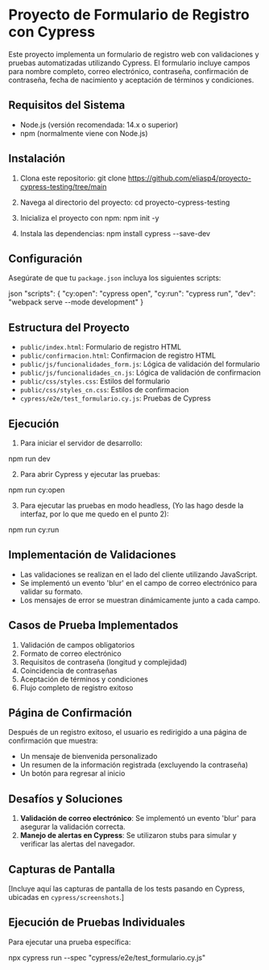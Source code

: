 # Proyecto de Formulario de Registro con Cypress

Este proyecto implementa un formulario de registro web con validaciones y pruebas automatizadas utilizando Cypress. El formulario incluye campos para nombre completo, correo electrónico, contraseña, confirmación de contraseña, fecha de nacimiento y aceptación de términos y condiciones.

## Requisitos del Sistema

- Node.js (versión recomendada: 14.x o superior)
- npm (normalmente viene con Node.js)

## Instalación

1. Clona este repositorio:
git clone https://github.com/eliasp4/proyecto-cypress-testing/tree/main

2. Navega al directorio del proyecto:
cd proyecto-cypress-testing

3. Inicializa el proyecto con npm:
npm init -y

4. Instala las dependencias:
npm install cypress --save-dev

## Configuración

Asegúrate de que tu `package.json` incluya los siguientes scripts:

json
"scripts": {
"cy:open": "cypress open",
"cy:run": "cypress run",
"dev": "webpack serve --mode development"
}

## Estructura del Proyecto

- `public/index.html`: Formulario de registro HTML
- `public/confirmacion.html`: Confirmacion de registro HTML
- `public/js/funcionalidades_form.js`: Lógica de validación del formulario
- `public/js/funcionalidades_cn.js`: Lógica de validación de confirmacion
- `public/css/styles.css`: Estilos del formulario
- `public/css/styles_cn.css`: Estilos de confirmacion
- `cypress/e2e/test_formulario.cy.js`: Pruebas de Cypress

## Ejecución

1. Para iniciar el servidor de desarrollo:

npm run dev

2. Para abrir Cypress y ejecutar las pruebas:

npm run cy:open

3. Para ejecutar las pruebas en modo headless, (Yo las hago desde la interfaz, por lo que me quedo en el punto 2):

npm run cy:run

## Implementación de Validaciones

- Las validaciones se realizan en el lado del cliente utilizando JavaScript.
- Se implementó un evento 'blur' en el campo de correo electrónico para validar su formato.
- Los mensajes de error se muestran dinámicamente junto a cada campo.


## Casos de Prueba Implementados

1. Validación de campos obligatorios
2. Formato de correo electrónico
3. Requisitos de contraseña (longitud y complejidad)
4. Coincidencia de contraseñas
5. Aceptación de términos y condiciones
6. Flujo completo de registro exitoso


## Página de Confirmación

Después de un registro exitoso, el usuario es redirigido a una página de confirmación que muestra:

- Un mensaje de bienvenida personalizado
- Un resumen de la información registrada (excluyendo la contraseña)
- Un botón para regresar al inicio


## Desafíos y Soluciones

1. **Validación de correo electrónico**: Se implementó un evento 'blur' para asegurar la validación correcta.
2. **Manejo de alertas en Cypress**: Se utilizaron stubs para simular y verificar las alertas del navegador.


## Capturas de Pantalla

[Incluye aquí las capturas de pantalla de los tests pasando en Cypress, ubicadas en `cypress/screenshots`.]

## Ejecución de Pruebas Individuales

Para ejecutar una prueba específica:

npx cypress run --spec "cypress/e2e/test_formulario.cy.js"
